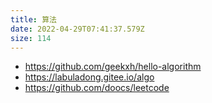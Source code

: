 ```yaml
---
title: 算法
date: 2022-04-29T07:41:37.579Z
size: 114
---
```

- https://github.com/geekxh/hello-algorithm
- https://labuladong.gitee.io/algo
- https://github.com/doocs/leetcode
